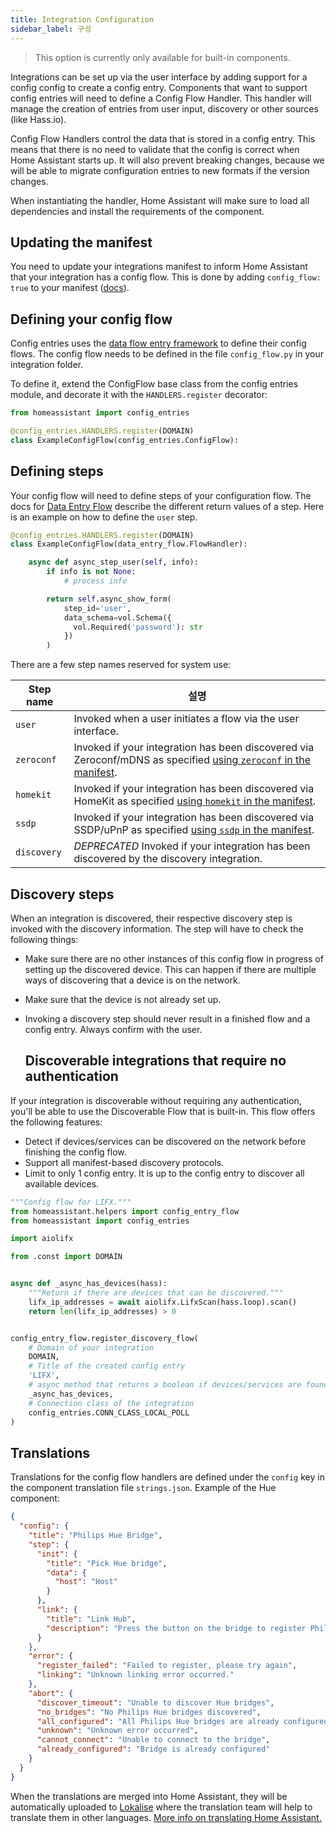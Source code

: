 ```yaml
---
title: Integration Configuration
sidebar_label: 구성
---
```


> This option is currently only available for built-in components.

Integrations can be set up via the user interface by adding support for a config config to create a config entry. Components that want to support config entries will need to define a Config Flow Handler. This handler will manage the creation of entries from user input, discovery or other sources (like Hass.io).

Config Flow Handlers control the data that is stored in a config entry. This means that there is no need to validate that the config is correct when Home Assistant starts up. It will also prevent breaking changes, because we will be able to migrate configuration entries to new formats if the version changes.

When instantiating the handler, Home Assistant will make sure to load all dependencies and install the requirements of the component.

## Updating the manifest

You need to update your integrations manifest to inform Home Assistant that your integration has a config flow. This is done by adding `config_flow: true` to your manifest ([docs](creating_integration_manifest.md#config-flow)).

## Defining your config flow

Config entries uses the [data flow entry framework](data_entry_flow_index.md) to define their config flows. The config flow needs to be defined in the file `config_flow.py` in your integration folder.

To define it, extend the ConfigFlow base class from the config entries module, and decorate it with the `HANDLERS.register` decorator:

```python
from homeassistant import config_entries

@config_entries.HANDLERS.register(DOMAIN)
class ExampleConfigFlow(config_entries.ConfigFlow):
```

## Defining steps

Your config flow will need to define steps of your configuration flow. The docs for [Data Entry Flow](data_entry_flow_index.md) describe the different return values of a step. Here is an example on how to define the `user` step.

```python
@config_entries.HANDLERS.register(DOMAIN)
class ExampleConfigFlow(data_entry_flow.FlowHandler):

    async def async_step_user(self, info):
        if info is not None:
            # process info

        return self.async_show_form(
            step_id='user',
            data_schema=vol.Schema({
              vol.Required('password'): str
            })
        )
```

There are a few step names reserved for system use:

| Step name   | 설명                                                                                                                                                            |
| ----------- | ------------------------------------------------------------------------------------------------------------------------------------------------------------- |
| `user`      | Invoked when a user initiates a flow via the user interface.                                                                                                  |
| `zeroconf`  | Invoked if your integration has been discovered via Zeroconf/mDNS as specified [using `zeroconf` in the manifest](creating_integration_manifest.md#zeroconf). |
| `homekit`   | Invoked if your integration has been discovered via HomeKit as specified [using `homekit` in the manifest](creating_integration_manifest.md#homekit).         |
| `ssdp`      | Invoked if your integration has been discovered via SSDP/uPnP as specified [using `ssdp` in the manifest](creating_integration_manifest.md#ssdp).             |
| `discovery` | *DEPRECATED* Invoked if your integration has been discovered by the discovery integration.                                                                    |

## Discovery steps

When an integration is discovered, their respective discovery step is invoked with the discovery information. The step will have to check the following things:

- Make sure there are no other instances of this config flow in progress of setting up the discovered device. This can happen if there are multiple ways of discovering that a device is on the network.
- Make sure that the device is not already set up.
- Invoking a discovery step should never result in a finished flow and a config entry. Always confirm with the user.
    
    ## Discoverable integrations that require no authentication

If your integration is discoverable without requiring any authentication, you'll be able to use the Discoverable Flow that is built-in. This flow offers the following features:

- Detect if devices/services can be discovered on the network before finishing the config flow.
- Support all manifest-based discovery protocols.
- Limit to only 1 config entry. It is up to the config entry to discover all available devices.

```python
"""Config flow for LIFX."""
from homeassistant.helpers import config_entry_flow
from homeassistant import config_entries

import aiolifx

from .const import DOMAIN


async def _async_has_devices(hass):
    """Return if there are devices that can be discovered."""
    lifx_ip_addresses = await aiolifx.LifxScan(hass.loop).scan()
    return len(lifx_ip_addresses) > 0


config_entry_flow.register_discovery_flow(
    # Domain of your integration
    DOMAIN,
    # Title of the created config entry
    'LIFX',
    # async method that returns a boolean if devices/services are found
    _async_has_devices,
    # Connection class of the integration
    config_entries.CONN_CLASS_LOCAL_POLL
)
```

## Translations

Translations for the config flow handlers are defined under the `config` key in the component translation file `strings.json`. Example of the Hue component:

```json
{
  "config": {
    "title": "Philips Hue Bridge",
    "step": {
      "init": {
        "title": "Pick Hue bridge",
        "data": {
          "host": "Host"
        }
      },
      "link": {
        "title": "Link Hub",
        "description": "Press the button on the bridge to register Philips Hue with Home Assistant.\n\n![Location of button on bridge](/static/images/config_philips_hue.jpg)"
      }
    },
    "error": {
      "register_failed": "Failed to register, please try again",
      "linking": "Unknown linking error occurred."
    },
    "abort": {
      "discover_timeout": "Unable to discover Hue bridges",
      "no_bridges": "No Philips Hue bridges discovered",
      "all_configured": "All Philips Hue bridges are already configured",
      "unknown": "Unknown error occurred",
      "cannot_connect": "Unable to connect to the bridge",
      "already_configured": "Bridge is already configured"
    }
  }
}
```

When the translations are merged into Home Assistant, they will be automatically uploaded to [Lokalise](https://lokalise.co/) where the translation team will help to translate them in other languages. [More info on translating Home Assistant.](internationalization_translation.md)